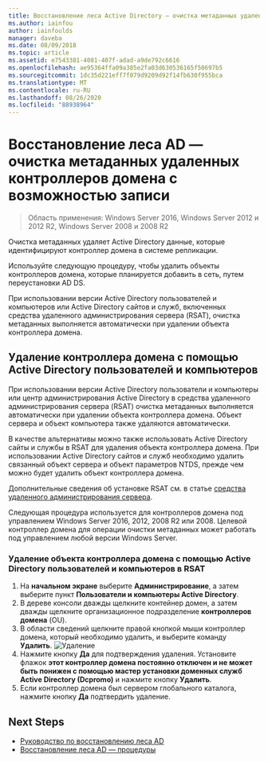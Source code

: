 ```yaml
---
title: Восстановление леса Active Directory — очистка метаданных удаленных контроллеров домена
ms.author: iainfou
author: iainfoulds
manager: daveba
ms.date: 08/09/2018
ms.topic: article
ms.assetid: e7543381-4081-407f-adad-a9de792c6616
ms.openlocfilehash: ae95364ffa09a385e2fa03d630536165f50697b5
ms.sourcegitcommit: 1dc35d221eff7f079d9209d92f14fb630f955bca
ms.translationtype: MT
ms.contentlocale: ru-RU
ms.lasthandoff: 08/26/2020
ms.locfileid: "88938964"
---
```

# <a name="ad-forest-recovery---cleaning-metadata-of-removed-writable-domain-controllers"></a>Восстановление леса AD — очистка метаданных удаленных контроллеров домена с возможностью записи

>Область применения: Windows Server 2016, Windows Server 2012 и 2012 R2, Windows Server 2008 и 2008 R2

Очистка метаданных удаляет Active Directory данные, которые идентифицируют контроллер домена в системе репликации.

Используйте следующую процедуру, чтобы удалить объекты контроллеров домена, которые планируется добавить в сеть, путем переустановки AD DS.

При использовании версии Active Directory пользователей и компьютеров или Active Directory сайтов и служб, включенных средства удаленного администрирования сервера (RSAT), очистка метаданных выполняется автоматически при удалении объекта контроллера домена.

## <a name="deleting-a-domain-controller-using-active-directory-users-and-computers"></a>Удаление контроллера домена с помощью Active Directory пользователей и компьютеров

При использовании версии Active Directory пользователи и компьютеры или центр администрирования Active Directory в средства удаленного администрирования сервера (RSAT) очистка метаданных выполняется автоматически при удалении объекта контроллера домена. Объект сервера и объект компьютера также удаляются автоматически.

В качестве альтернативы можно также использовать Active Directory сайты и службы в RSAT для удаления объекта контроллера домена. При использовании Active Directory сайтов и служб необходимо удалить связанный объект сервера и объект параметров NTDS, прежде чем можно будет удалить объект контроллера домена.

Дополнительные сведения об установке RSAT см. в статье [средства удаленного администрирования сервера](../../../remote/remote-server-administration-tools.md).

Следующая процедура используется для контроллеров домена под управлением Windows Server 2016, 2012, 2008 R2 или 2008. Целевой контроллер домена для операции очистки метаданных может работать под управлением любой версии Windows Server.

### <a name="to-delete-a-domain-controller-object-using-active-directory-users-and-computers-in-rsat"></a>Удаление объекта контроллера домена с помощью Active Directory пользователей и компьютеров в RSAT

1. На **начальном экране** выберите **Администрирование**, а затем выберите пункт **Пользователи и компьютеры Active Directory**.
2. В дереве консоли дважды щелкните контейнер домен, а затем дважды щелкните организационное подразделение **контроллеров домена** (OU).
3. В области сведений щелкните правой кнопкой мыши контроллер домена, который необходимо удалить, и выберите команду **Удалить**.
   ![Удаление](media/AD-Forest-Recovery-Cleaning-Metadata/delete1.png)
4. Нажмите кнопку **Да** для подтверждения удаления. Установите флажок **этот контроллер домена постоянно отключен и не может быть понижен с помощью мастер установки доменных служб Active Directory (Dcpromo)** и нажмите кнопку **Удалить**.
5. Если контроллер домена был сервером глобального каталога, нажмите кнопку **Да** подтвердить удаление.

## <a name="next-steps"></a>Next Steps

- [Руководство по восстановлению леса AD](AD-Forest-Recovery-Guide.md)
- [Восстановление леса AD — процедуры](AD-Forest-Recovery-Procedures.md)
